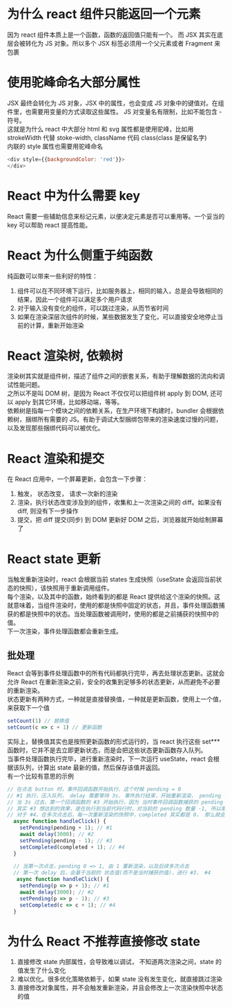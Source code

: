 # 为什么 react 组件只能返回一个元素
因为 react 组件本质上是一个函数，函数的返回值只能有一个。 而 JSX 其实在底层会被转化为 JS 对象。所以多个 JSX 标签必须用一个父元素或者 Fragment 来包裹
# 使用驼峰命名大部分属性
JSX 最终会转化为 JS 对象，JSX 中的属性，也会变成 JS 对象中的键值对。在组件里，也需要用变量的方式读取这些属性。 JS 对变量名有限制，比如不能包含 - 符号。  
这就是为什么 react 中大部分 html 和 svg 属性都是使用驼峰，比如用 strokeWidth 代替 stoke-width, className 代码 class(class 是保留名字)  
内联的 style 属性也需要用驼峰命名
```js
<div style={{backgroundColor: 'red'}}>
</div>
```
# React 中为什么需要 key
React 需要一些辅助信息来标记元素，以便决定元素是否可以重用等。一个妥当的 key 可以帮助 react 提高性能。

# React 为什么侧重于纯函数
纯函数可以带来一些利好的特性：
1. 组件可以在不同环境下运行，比如服务器上，相同的输入，总是会导致相同的结果，因此一个组件可以满足多个用户请求
2. 对于输入没有变化的组件，可以跳过渲染，从而节省时间
3. 如果在渲染深层次组件的时候，某些数据发生了变化，可以直接安全地停止当前的计算，重新开始渲染

# React 渲染树, 依赖树
渲染树其实就是组件树，描述了组件之间的嵌套关系，有助于理解数据的流向和调试性能问题。  
之所以不是叫 DOM 树，是因为 React 不仅仅可以把组件树 apply 到 DOM, 还可以 apply 到其它环境，比如移动端，等等。  
依赖树是指每一个模块之间的依赖关系，在生产环境下构建时，bundler 会根据依赖树，捆绑所有需要的 JS。有助于调试大型捆绑包带来的渲染速度过慢的问题，以及发现那些捆绑代码可以被优化。   

# React 渲染和提交
在 React 应用中，一个屏幕更新，会包含一下步骤：
1. 触发， 状态改变， 请求一次新的渲染
2. 渲染，执行状态改变涉及到的组件，收集和上一次渲染之间的 diff。如果没有 diff, 则没有下一步操作
3. 提交，把 diff 提交(同步) 到 DOM
更新好 DOM 之后，浏览器就开始绘制屏幕了

# React state 更新
当触发重新渲染时，react 会根据当前 states 生成快照（useState 会返回当前状态的快照），该快照用于重新调用组件。  
每个渲染，以及其中的函数，始终看到的都是 React 提供给这个渲染的快照。这就意味着，当组件渲染时，使用的都是快照中固定的状态，并且，事件处理函数捕获的都是快照中的状态。当处理函数被调用时，使用的都是之前捕获的快照中的值。    
下一次渲染，事件处理函数都会重新生成。    
## 批处理
React 会等到事件处理函数中的所有代码都执行完毕，再去处理状态更新。这就会允许 React 在重新渲染之前，安全的收集到足够多的状态更新，从而避免不必要的重新渲染。  
状态更新有两种方式，一种就是直接替换值，一种就是更新函数，使用上一个值，来获取下一个值
```js
setCount(1) // 替换值
setCount(c => c + 1) // 更新函数
```
实际上，替换值其实也是按照更新函数的形式运行的，当 react 执行这些 set*** 函数时，它并不是去立即更新状态，而是会把这些状态更新函数存入队列。  
当事件处理函数执行完毕，进行重新渲染时，下一次运行 useState，react 会根据该队列，计算出 state 最新的值，然后保存该值并返回。  
有一个比较有意思的示例
```js
// 在点击 button 时，事件回调函数开始执行，这个时候 pending = 0
// #1 执行，压入队列， delay 需要等待 3s. 事件执行结束，开始重新渲染， pending 变成 1. 如果多次点击，则会以当前 state 快照 运行多次回调
// 当 3s 过去，第一个回调函数的 #3 开始执行，因为 当时事件回调函数捕获的 pending 是 0, 所以会执行 setPending(-1). 后续的回调也会由它们捕获的状态值执行 #3. 这就导致了第一次执行 #3 时，其值会是 -1， 最后一次执行时，其值也会是 N - 2
// 其实 #3 想达到的效果，是在执行到当前代码行时，对当前的 pending 数量 -1, 所以需要改成 setPending(p => p -1)
// 对于 #4，在多次点击后，每一次重新渲染的快照中，completed 其实都是 0， 那么就会导致，最后的一次回调，其实也只是执行 setCompleted(0 + 1), 那么就需要改成 setCompleted(c => c + 1)
  async function handleClick() {
    setPending(pending + 1); // #1
    await delay(3000); // #2
    setPending(pending - 1); // #3
    setCompleted(completed + 1); // #4
  }
  
  // 当第一次点击，pending 0 => 1, 由 1 重新渲染，以及后续多次点击
  // 第一次 delay 后，会基于当前的 状态值(而不是当时捕获的值)，进行 #3， #4
   async function handleClick() {
    setPending(p => p + 1); // #1
    await delay(3000); // #2
    setPending(p => p - 1); // #3
    setCompleted(c => c + 1); // #4
  } 
```

# 为什么 React 不推荐直接修改 state
1. 直接修改 state 内部属性，会导致难以调试， 不知道两次渲染之间，state 的值发生了什么变化
2. 难以优化。很多优化策略依赖于，如果 state 没有发生变化，就直接跳过渲染
3. 直接修改对象属性，并不会触发重新渲染，并且会修改上一次渲染快照中状态的值